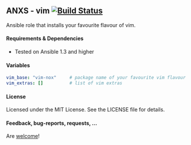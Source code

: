 ## ANXS - vim [![Build Status](https://travis-ci.org/ANXS/vim.png)](https://travis-ci.org/ANXS/vim)

Ansible role that installs your favourite flavour of vim.

#### Requirements & Dependencies
- Tested on Ansible 1.3 and higher

#### Variables

```yaml
vim_base: "vim-nox"     # package name of your favourite vim flavour
vim_extras: []          # list of vim extras
```

#### License

Licensed under the MIT License. See the LICENSE file for details.

#### Feedback, bug-reports, requests, ...

Are [welcome](https://github.com/ANXS/vim/issues)!

